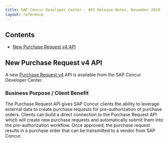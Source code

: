 ```yaml
---
title: SAP Concur Developer Center - API Release Notes, November 2018
layout: reference
---
```


## Contents

* [New Purchase Request v4 API](#v4purchaserequest)

## <a name="v4purchaserequest"></a>New Purchase Request v4 API

A new [Purchase Request v4](/api-reference/invoice/v4.purchase-request-get-started.html) API is available from the SAP Concur Developer Center.

### Business Purpose / Client Benefit

The Purchase Request API gives SAP Concur clients the ability to leverage external data to create purchase requests for pre-authorization of purchase orders. Clients can build a direct connection to the Purchase Request API which will create new purchase requests and automatically submit them into the pre-authorization workflow. Once approved, the purchase request results in a purchase order that can be transmitted to a vendor from SAP Concur.